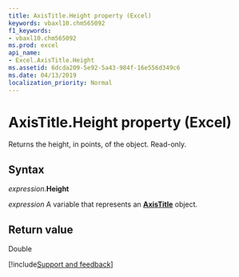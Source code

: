 ```yaml
---
title: AxisTitle.Height property (Excel)
keywords: vbaxl10.chm565092
f1_keywords:
- vbaxl10.chm565092
ms.prod: excel
api_name:
- Excel.AxisTitle.Height
ms.assetid: 6dcda209-5e92-5a43-984f-16e556d349c6
ms.date: 04/13/2019
localization_priority: Normal
---
```



# AxisTitle.Height property (Excel)

Returns the height, in points, of the object. Read-only.


## Syntax

_expression_.**Height**

_expression_ A variable that represents an **[AxisTitle](Excel.AxisTitle(object).md)** object.


## Return value

Double




[!include[Support and feedback](~/includes/feedback-boilerplate.md)]